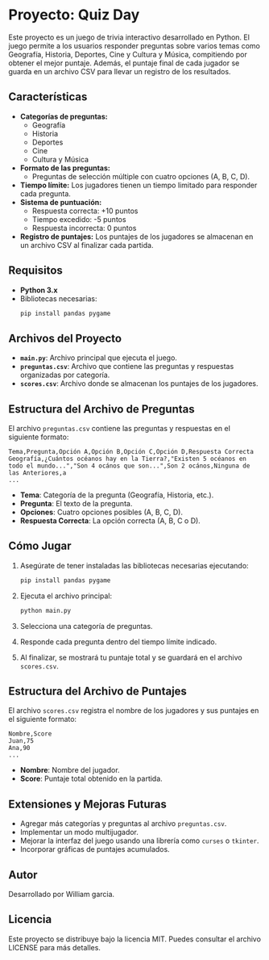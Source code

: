 # Proyecto: Quiz Day

Este proyecto es un juego de trivia interactivo desarrollado en Python. El juego permite a los usuarios responder preguntas sobre varios temas como Geografía, Historia, Deportes, Cine y Cultura y Música, compitiendo por obtener el mejor puntaje. Además, el puntaje final de cada jugador se guarda en un archivo CSV para llevar un registro de los resultados.

## Características

- **Categorías de preguntas:**
  - Geografía
  - Historia
  - Deportes
  - Cine
  - Cultura y Música
- **Formato de las preguntas:**
  - Preguntas de selección múltiple con cuatro opciones (A, B, C, D).
- **Tiempo límite:** Los jugadores tienen un tiempo limitado para responder cada pregunta.
- **Sistema de puntuación:**
  - Respuesta correcta: +10 puntos
  - Tiempo excedido: -5 puntos
  - Respuesta incorrecta: 0 puntos
- **Registro de puntajes:** Los puntajes de los jugadores se almacenan en un archivo CSV al finalizar cada partida.

## Requisitos

- **Python 3.x**
- Bibliotecas necesarias:
  ```bash
  pip install pandas pygame
  ```

## Archivos del Proyecto

- **`main.py`**: Archivo principal que ejecuta el juego.
- **`preguntas.csv`**: Archivo que contiene las preguntas y respuestas organizadas por categoría.
- **`scores.csv`**: Archivo donde se almacenan los puntajes de los jugadores.

## Estructura del Archivo de Preguntas

El archivo `preguntas.csv` contiene las preguntas y respuestas en el siguiente formato:

```csv
Tema,Pregunta,Opción A,Opción B,Opción C,Opción D,Respuesta Correcta
Geografía,¿Cuántos océanos hay en la Tierra?,"Existen 5 océanos en todo el mundo...","Son 4 ocános que son...",Son 2 ocános,Ninguna de las Anteriores,a
...
```

- **Tema**: Categoría de la pregunta (Geografía, Historia, etc.).
- **Pregunta**: El texto de la pregunta.
- **Opciones**: Cuatro opciones posibles (A, B, C, D).
- **Respuesta Correcta**: La opción correcta (A, B, C o D).

## Cómo Jugar

1. Asegúrate de tener instaladas las bibliotecas necesarias ejecutando:
   ```bash
   pip install pandas pygame
   ```

2. Ejecuta el archivo principal:
   ```bash
   python main.py
   ```
2. Selecciona una categoría de preguntas.
3. Responde cada pregunta dentro del tiempo límite indicado.
4. Al finalizar, se mostrará tu puntaje total y se guardará en el archivo `scores.csv`.

## Estructura del Archivo de Puntajes

El archivo `scores.csv` registra el nombre de los jugadores y sus puntajes en el siguiente formato:

```csv
Nombre,Score
Juan,75
Ana,90
...
```

- **Nombre**: Nombre del jugador.
- **Score**: Puntaje total obtenido en la partida.

## Extensiones y Mejoras Futuras

- Agregar más categorías y preguntas al archivo `preguntas.csv`.
- Implementar un modo multijugador.
- Mejorar la interfaz del juego usando una librería como `curses` o `tkinter`.
- Incorporar gráficas de puntajes acumulados.

## Autor

Desarrollado por William garcia.

## Licencia

Este proyecto se distribuye bajo la licencia MIT. Puedes consultar el archivo LICENSE para más detalles.

